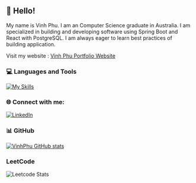 ## 👋 Hello! 

My name is Vinh Phu. I am an Computer Science graduate in Australia. I am specialized in building and developing software using Spring Boot and React with PostgreSQL. I am always eager to learn best practices of building application.

Visit my website : [Vinh Phu Portfolio Website](https://vinhphu.vercel.app/)


### 💻 Languages and Tools 

[![My Skills](https://skillicons.dev/icons?i=java,typescript,postgresql,mongodb,spring,react,docker)](https://skillicons.dev)

### 🌐 Connect with me:

[![LinkedIn](https://img.shields.io/badge/LinkedIn-%230077B5.svg?logo=linkedin&logoColor=white)](https://www.linkedin.com/in/vinhphuphan/)


### 📊 GitHub

[![VinhPhu GitHub stats](https://github-readme-stats.vercel.app/api?username=vinhphuphan&show_icons=true&icon_color=586069&text_color=586069&bg_color=fff&line_height=30&hide_title=true&title_color=0366d6)](https://github.com/anuraghazra/github-readme-stats)

### LeetCode

![Leetcode Stats](https://leetcard.jacoblin.cool/vinhphuphan)


